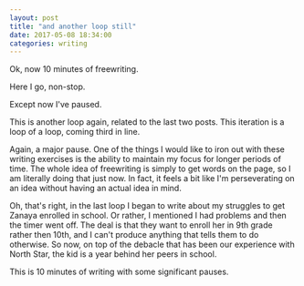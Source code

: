 ```yaml
---
layout: post
title: "and another loop still"
date: 2017-05-08 18:34:00
categories: writing
---
```


Ok, now 10 minutes of freewriting.

Here I go, non-stop.

Except now I've paused.

This is another loop again, related to the last two posts. This iteration is a loop of a loop, coming third in line.

Again, a major pause. One of the things I would like to iron out with these writing exercises is the ability to maintain my focus for longer periods of time. The whole idea of freewriting is simply to get words on the page, so I am literally doing that just now. In fact, it feels a bit like I'm perseverating on an idea without having an actual idea in mind.

Oh, that's right, in the last loop I began to write about my struggles to get Zanaya enrolled in school. Or rather, I mentioned I had problems and then the timer went off. The deal is that they want to enroll her in 9th grade rather then 10th, and I can't produce anything that tells them to do otherwise. So now, on top of the debacle that has been our experience with North Star, the kid is a year behind her peers in school.

This is 10 minutes of writing with some significant pauses.
